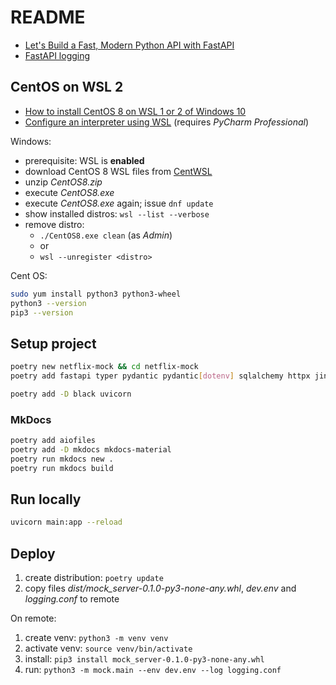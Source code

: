 # README

- [Let's Build a Fast, Modern Python API with FastAPI](https://www.youtube.com/watch?v=sBVb4IB3O_U)
- [FastAPI logging](https://philstories.medium.com/fastapi-logging-f6237b84ea64)

## CentOS on WSL 2

- [How to install CentOS 8 on WSL 1 or 2 of Windows 10](https://www.how2shout.com/how-to/how-to-install-centos-8-on-wsl-windows-10.html)
- [Configure an interpreter using WSL](https://www.jetbrains.com/help/pycharm/using-wsl-as-a-remote-interpreter.html) (requires _PyCharm Professional_)

Windows: 

- prerequisite: WSL is **enabled**
- download CentOS 8 WSL files from [CentWSL](https://github.com/wsldl-pg/CentWSL/releases)
- unzip _CentOS8.zip_
- execute _CentOS8.exe_
- execute _CentOS8.exe_ again; issue `dnf update`
- show installed distros: `wsl --list --verbose`
- remove distro:
  - `./CentOS8.exe clean` (as _Admin_)
  - or
  - `wsl --unregister <distro>`

Cent OS:

```sh
sudo yum install python3 python3-wheel
python3 --version
pip3 --version
```

## Setup project

```sh
poetry new netflix-mock && cd netflix-mock
poetry add fastapi typer pydantic pydantic[dotenv] sqlalchemy httpx jinja2
```

```sh
poetry add -D black uvicorn
```

### MkDocs

```sh
poetry add aiofiles
poetry add -D mkdocs mkdocs-material
poetry run mkdocs new .
poetry run mkdocs build
```

## Run locally

```sh
uvicorn main:app --reload
```

## Deploy

1. create distribution: `poetry update`
1. copy files _dist/mock_server-0.1.0-py3-none-any.whl_, _dev.env_ and _logging.conf_ to remote
   
On remote:

1. create venv: `python3 -m venv venv`
1. activate venv: `source venv/bin/activate`
1. install: `pip3 install mock_server-0.1.0-py3-none-any.whl`
1. run: `python3 -m mock.main --env dev.env --log logging.conf`
